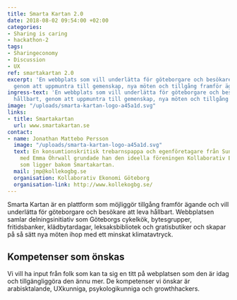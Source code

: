 ```yaml
---
title: Smarta Kartan 2.0
date: 2018-08-02 09:54:00 +02:00
categories:
- Sharing is caring
- hackathon-2
tags:
- Sharingeconomy
- Discussion
- UX
ref: smartakartan 2.0
excerpt: 'En webbplats som vill underlätta för göteborgare och besökare att leva hållbart,
  genom att uppmuntra till gemenskap, nya möten och tillgång framför ägande. '
ingress-text: 'En webbplats som vill underlätta för göteborgare och besökare att leva
  hållbart, genom att uppmuntra till gemenskap, nya möten och tillgång framför ägande. '
image: "/uploads/smarta-kartan-logo-a45a1d.svg"
links:
- title: Smartakartan
  url: www.smartakartan.se
contact:
- name: Jonathan Mattebo Persson
  image: "/uploads/smarta-kartan-logo-a45a1d.svg"
  text: En konsumtionskritisk trebarnspappa och egenföretagare från Sundsvall. Tillsammans
    med Emma Öhrwall grundade han den ideella föreningen Kollaborativ Ekonomi Göteborg
    som ligger bakom Smartakartan.
  mail: jmp@kollekogbg.se
  organisation: Kollaborativ Ekonomi Göteborg
  organisation-link: http://www.kollekogbg.se/
---
```


Smarta Kartan är en plattform som möjliggör tillgång framför ägande och vill underlätta för göteborgare och besökare att leva hållbart. Webbplatsen samlar delningsinitiativ som  Göteborgs cykelkök, bytesgrupper, fritidsbanker, klädbytardagar, leksaksbibliotek och gratisbutiker och skapar på så sätt nya möten ihop med ett minskat klimatavtryck.

## Kompetenser som önskas
Vi vill ha input från folk som kan ta sig en titt på webplatsen som den är idag och tillgängliggöra den ännu mer. De kompetenser vi önskar är arabisktalande, UXkunniga, psykologikunniga och growthhackers.